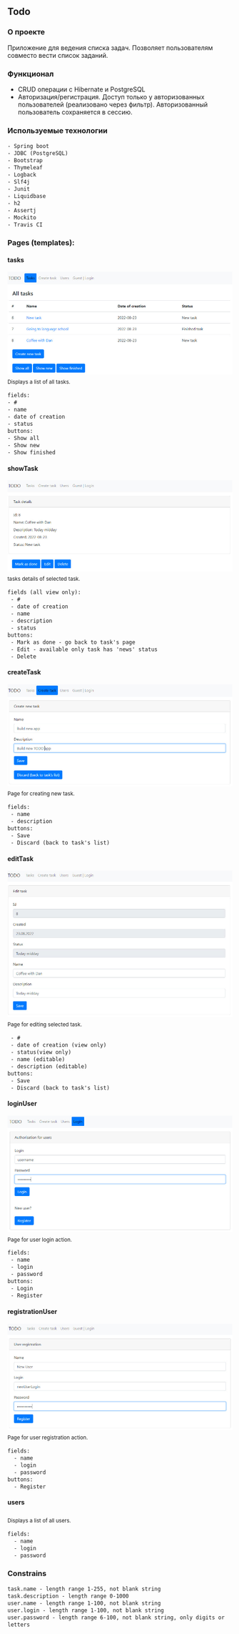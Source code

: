## Todo

### О проекте
Приложение для ведения списка задач. Позволяет пользователям совместо вести список заданий.

### Функционал
* CRUD операции с Hibernate и PostgreSQL
* Авторизация/регистрация. Доступ только у авторизованных пользователей (реализовано через фильтр).
  Авторизованный пользователь сохраняется в сессию.

### Используемые технологии
```
- Spring boot
- JDBC (PostgreSQL)
- Bootstrap
- Thymeleaf
- Logback
- Slf4j
- Junit
- Liquidbase
- h2
- Assertj
- Mockito
- Travis CI
```

### Pages (templates):

#### tasks
![ScreenShot](assets/images/tasks.jpg)
<sub>Displays a list of all tasks.</sub>
```
fields:
- #
- name
- date of creation
- status
buttons: 
- Show all 
- Show new
- Show finished
```
#### showTask
![ScreenShot](assets/images/showTask.jpg)
<sub>tasks details of selected task.</sub>
```
fields (all view only):
 - #
 - date of creation
 - name
 - description
 - status
buttons:
 - Mark as done - go back to task's page
 - Edit - available only task has 'news' status
 - Delete
```
#### createTask
![ScreenShot](assets/images/createTask.jpg)
<sub>Page for creating new task.</sub>
```
fields:
 - name
 - description
buttons:
 - Save
 - Discard (back to task's list)
```
#### editTask
![ScreenShot](assets/images/editTask.jpg)
<sub>Page for editing selected task.</sub>
```fields:
 - #
 - date of creation (view only)
 - status(view only)
 - name (editable)
 - description (editable)
buttons:
 - Save
 - Discard (back to task's list)
 ```
#### loginUser
![ScreenShot](assets/images/loginUser.jpg)
<sub>Page for user login action.</sub>
```
fields:
 - name
 - login
 - password
buttons:
 - Login
 - Register
 ```
#### registrationUser
![ScreenShot](assets/images/registrationUser.jpg)
<sub>Page for user registration action.</sub>
```
fields:
  - name  
  - login
  - password
buttons:
  - Register
```
#### users
<sub>Displays a list of all users.</sub>
```
fields:
  - name  
  - login
  - password
```
### Constrains
```
task.name - length range 1-255, not blank string
task.description - length range 0-1000
user.name - length range 1-100, not blank string
user.login - length range 1-100, not blank string
user.password - length range 6-100, not blank string, only digits or letters
```